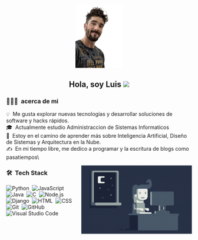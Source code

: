 <p align="center">
  <img style="width:8rem; height:auto" src="https://raw.githubusercontent.com/luisdgil/luisdgil/refs/heads/main/Man_With_Neat_Curly_Hair_Smiling_In_Charcoal_T-Shirt-removebg-preview.png"/>
</p>

<h2 align="center">Hola, soy Luis <img width="30px" src="https://raw.githubusercontent.com/iampavangandhi/iampavangandhi/master/gifs/Hi.gif"></h2>


### 👨🏻‍💻 &nbsp;acerca de mi 

💡 &nbsp;Me gusta explorar nuevas tecnologías y desarrollar soluciones de software y hacks rápidos.\
🎓 &nbsp;Actualmente estudio Administraccion de Sistemas Informaticos \
🌱 &nbsp;Estoy en el camino de aprender más sobre Inteligencia Artificial, Diseño de Sistemas y Arquitectura en la Nube.\
✍️ &nbsp;En mi tiempo libre, me dedico a programar y la escritura de blogs como pasatiempos\

<img alt="Night Coding" src="https://raw.githubusercontent.com/AVS1508/AVS1508/master/assets/Night-Coding.gif" align="right"/>


### 🛠 &nbsp;Tech Stack


![Python](https://img.shields.io/badge/-Python-05122A?style=flat&logo=python)&nbsp;
![JavaScript](https://img.shields.io/badge/-JavaScript-05122A?style=flat&logo=javascript)&nbsp;
![Java](https://img.shields.io/badge/-Java-05122A?style=flat&logo=Java&logoColor=FFA518)&nbsp;
![C](https://img.shields.io/badge/-C-05122A?style=flat&logo=C&logoColor=A8B9CC)&nbsp;
![Node.js](https://img.shields.io/badge/-Node.js-05122A?style=flat&logo=node.js)&nbsp;
![Django](https://img.shields.io/badge/-Django-05122A?style=flat&logo=django&logoColor=092E20)&nbsp;
![HTML](https://img.shields.io/badge/-HTML-05122A?style=flat&logo=HTML5)&nbsp;
![CSS](https://img.shields.io/badge/-CSS-05122A?style=flat&logo=CSS3&logoColor=1572B6)&nbsp;
![Git](https://img.shields.io/badge/-Git-05122A?style=flat&logo=git)&nbsp;
![GitHub](https://img.shields.io/badge/-GitHub-05122A?style=flat&logo=github)&nbsp;
![Visual Studio Code](https://img.shields.io/badge/-Visual%20Studio%20Code-05122A?style=flat&logo=visual-studio-code&logoColor=007ACC)&nbsp;

